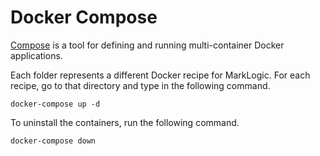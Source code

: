 # Docker Compose

[Compose](https://docs.docker.com/compose/) is a tool for defining and running multi-container Docker applications.  

Each folder represents a different Docker recipe for MarkLogic.  For each recipe, go to that directory and type in the following command. 

    docker-compose up -d

To uninstall the containers, run the following command.

    docker-compose down

